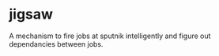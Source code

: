 jigsaw
======

A mechanism to fire jobs at sputnik intelligently and figure out dependancies between jobs.
